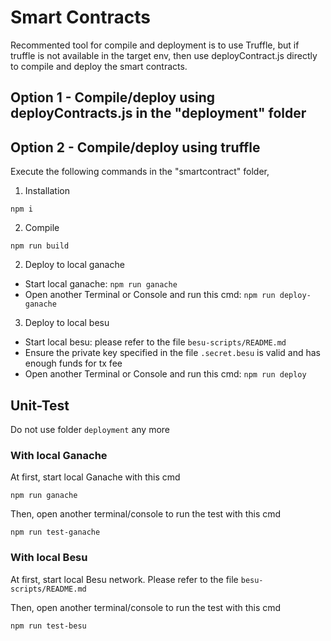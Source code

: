 # Smart Contracts

Recommented tool for compile and deployment is to use Truffle, but if truffle is not available in the target env, then use deployContract.js directly to compile and deploy the smart contracts.

## Option 1 - Compile/deploy using deployContracts.js in the "deployment" folder





## Option 2 - Compile/deploy using truffle

Execute the following commands in the "smartcontract" folder, 

1. Installation

`npm i`

2. Compile

`npm run build`

2. Deploy to local ganache

- Start local ganache: `npm run ganache`
- Open another Terminal or Console and run this cmd: `npm run deploy-ganache`

3. Deploy to local besu

- Start local besu: please refer to the file `besu-scripts/README.md`
- Ensure the private key specified in the file `.secret.besu` is valid and has enough funds for tx fee
- Open another Terminal or Console and run this cmd: `npm run deploy`

## Unit-Test

Do not use folder `deployment` any more

### With local Ganache

At first, start local Ganache with this cmd

`npm run ganache`

Then, open another terminal/console to run the test with this cmd

`npm run test-ganache`

### With local Besu

At first, start local Besu network. Please refer to the file `besu-scripts/README.md`

Then, open another terminal/console to run the test with this cmd

`npm run test-besu`
